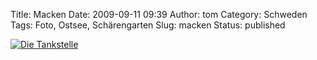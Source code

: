 Title: Macken
Date: 2009-09-11 09:39
Author: tom
Category: Schweden
Tags: Foto, Ostsee, Schärengarten
Slug: macken
Status: published

[![Die
Tankstelle](/pic/mackvatten_s.jpg "Die Tankstelle")](/pic/mackvatten_l.jpg)

